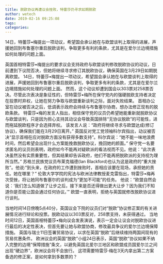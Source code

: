 ```yaml
---
title: 脱欧协议再遭议会挫败，特雷莎仍寻求如期脱欧
author: wetech
date: 2019-02-16 09:25:08
tags: 
categories: 
---
```

14日，特蕾莎•梅提出一项动议，希望国会承认她在与欧盟谈判上取得的进展，声援她回到布鲁塞尔重启脱欧谈判，争取更多有利的条款，尤其是在爱尔兰边境措施如何处理的问题上面。
<!-- more -->
英国首相特雷莎•梅提出的要求议会支持政府与欧盟谈判修改脱欧协议的动议，日前遭到下议院否决，但她将继续寻求修订其脱欧协议，确保英国在3月29日如期脱离欧盟。
14日，特蕾莎•梅提出一项动议，希望国会承认她在与欧盟谈判上取得的进展，声援她回到布鲁塞尔重启脱欧谈判，争取更多有利的条款，尤其是在爱尔兰边境措施如何处理的问题上面。
然而，这个动议却遭到国会以303票对258票否决。尽管此次表决是象征性的，但特雷莎•梅所在保守党内的强硬脱欧支持者决定在投票时弃权，让她在努力争取与欧盟重新谈判之际，面对失败结果。
首相办公室在动议被否决之后，低调表示政府会持续与布鲁塞尔协商，想办法修正现有的脱欧条款。
特雷莎•梅的发言人指出，相信保守党的议员仍希望她能重新就脱欧协议与欧盟谈判，只是因为担心支持其动议会导致英国排除“无协议脱欧”的可能性，进而拖延脱欧程序才会选择弃权。
该发言人说：“政府将继续寻求与欧盟达成(修订协议)，确保我们能在3月29日离开。”
英国反对党工党领袖科尔宾指出，动议被否决“显示首相在应对脱欧方面没有获得多数支持”。科尔宾说：“她不能一味地浪费时间，然后希望会出现什么方案能挽救脱欧协议，挽回她的颜面。”
保守党一名要求匿名的议员则表明，政府如今不能再对疑欧派的看法视而不见。他说：“此次表决虽然没有实质重要性，但其结果却告诉政府，他们不能再把脱欧派的支持视为理所当然。”
苏格兰民族党议员布莱克福德(Ian Blackford)也认为这是政府的“重大挫败”。他说:“到头来，在政府的工作遭到挫败时，首相应该要在现场，承担她的责任。她在哪里？”
伦敦大学学院的宪法与欧洲法律教授麦克雷指出，特雷莎•梅再次受挫，将让她同布鲁塞尔的谈判成为“更加不可能”的任务。
他说：“欧盟自然会说：‘我们怎么知道做了让步之后，接下来是否还得做出更大让步？因为我们不知道你是否能让国会通过任何协议。’”
欧盟一直表明，拒绝与英国就修改脱欧协议进行谈判。
 
 
当地时间14日傍晚5点40分，英国议会下院的议员们对“脱欧”协议修正案的有关进展情况进行辩论和投票。脱欧动议以303票反对，258票支持，未获得通过。
当地时间12日，英国首相特蕾莎•梅向议会发表演说，表示一定会让议会对脱欧协议进行最后的决定性表决，但首先要让她与欧盟协商，修改最具争议的爱尔兰边境保障措施。
英国与瑞士11日签署贸易协议，以求在英国“脱欧”后继续维持两国间现有的贸易优惠条件。
欧洲议会的英国“脱欧”小组24日表示，英国“脱欧”协议如果不纳入完整的边境“保障措施”条文，以避免英国北爱尔兰地区和欧盟成员国爱尔兰之间出现“硬边界”，欧洲议会将不会放行。
这项需要特雷莎·梅在3天内拿出第二方案备选的修正案，是如何拿到多数票的？
